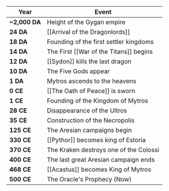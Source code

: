 | Year          | Event                                  |
| ------------- | -------------------------------------- |
| **~2,000 DA** | Height of the Gygan empire             |
| **24 DA**     | [[Arrival of the Dragonlords]]         |
| **18 DA**     | Founding of the first settler kingdoms |
| **14 DA**     | The First [[War of the Titans]] begins     |
| **12 DA**     | [[Sydon]] kills the last dragon        |
| **10 DA**     | The Five Gods appear                   |
| **1 DA**      | Mytros ascends to the heavens          |
| **0 CE**      | [[The Oath of Peace]] is sworn         |
| **1 CE**      | Founding of the Kingdom of Mytros      |
| **28 CE**     | Disappearance of the Ultros            |
| **35 CE**     | Construction of the Necropolis         |
| **125 CE**    | The Aresian campaigns begin            |
| **330 CE**    | [[Pythor]] becomes king of Estoria     |
| **370 CE**    | The Kraken destroys one of the Colossi |
| **400 CE**    | The last great Aresian campaign ends   |
| **468 CE**    | [[Acastus]] becomes King of Mytros     |
| **500 CE**    | The Oracle's Prophecy (Now)            |
